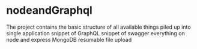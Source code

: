 # nodeandGraphql
The project contains the basic structure of all available things piled up into single application
snippet of GraphQL
snippet of swagger
everything on node and express
MongoDB
resumable file upload
